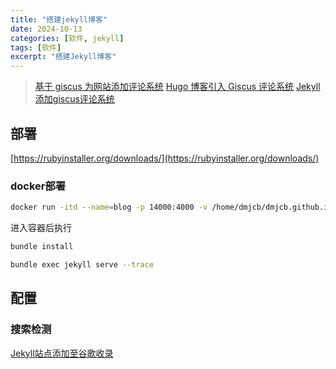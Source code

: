 ```yaml
---
title: "搭建jekyll博客"
date: 2024-10-13
categories: [软件, jekyll]
tags: [软件]
excerpt: "搭建Jekyll博客"
---
```


> [基于 giscus 为网站添加评论系统](https://fengchao.pro/blog/comment-system-with-giscus/)
> [Hugo 博客引入 Giscus 评论系统](https://www.lixueduan.com/posts/blog/02-add-giscus-comment/)
> [Jekyll添加giscus评论系统](https://wilson1202.github.io/posts/install-giscus-on-jekyll/)

## 部署

[https://rubyinstaller.org/downloads/](https://rubyinstaller.org/downloads/)

### docker部署

```sh
docker run -itd --name=blog -p 14000:4000 -v /home/dmjcb/dmjcb.github.io/_posts:/srv/jekyll jvconseil/jekyll-docker jekyll serve build --trace --watch
```

进入容器后执行

```sh
bundle install

bundle exec jekyll serve --trace
```

## 配置

### 搜索检测

[Jekyll站点添加至谷歌收录](https://wilson1202.github.io/posts/add-jekyll-site-to-google-index/)